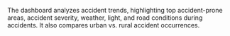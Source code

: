 The dashboard analyzes accident trends, highlighting top accident-prone areas, accident severity, weather, light, and road conditions during accidents. 
It also compares urban vs. rural accident occurrences.
